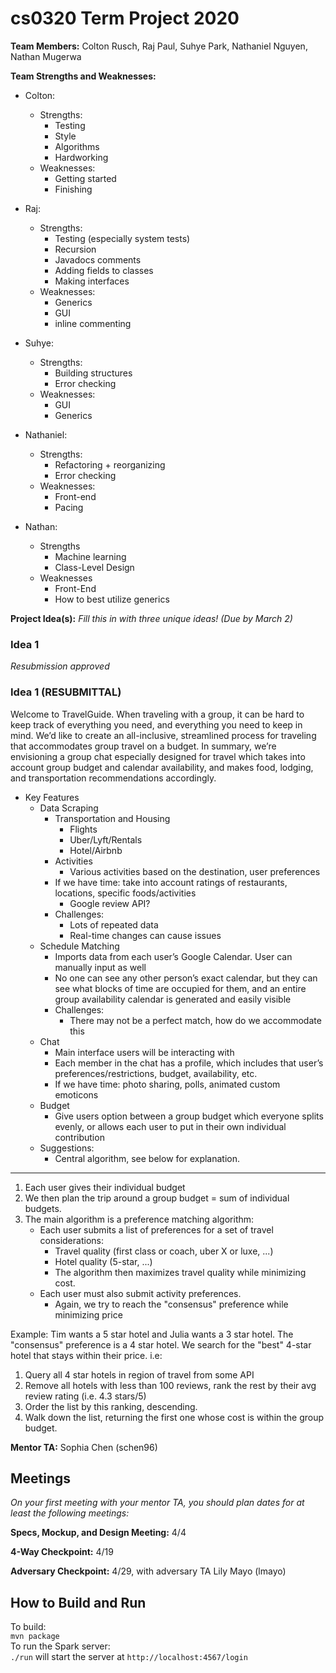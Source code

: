 # cs0320 Term Project 2020

**Team Members:** Colton Rusch, Raj Paul, Suhye Park, Nathaniel Nguyen, Nathan Mugerwa

**Team Strengths and Weaknesses:** 
* Colton:
  * Strengths:
    * Testing
    * Style
    * Algorithms
    * Hardworking
  * Weaknesses:
    * Getting started
    * Finishing
    
* Raj:
  * Strengths:
    * Testing (especially system tests)
    * Recursion
    * Javadocs comments
    * Adding fields to classes
    * Making interfaces
  * Weaknesses:
    * Generics
    * GUI
    * inline commenting
    
* Suhye:
  * Strengths:
    * Building structures
    * Error checking
  * Weaknesses:
    * GUI
    * Generics
    
* Nathaniel:
  * Strengths:
    * Refactoring + reorganizing
    * Error checking
  * Weaknesses:
    * Front-end
    * Pacing
    
* Nathan:
  * Strengths
    * Machine learning
    * Class-Level Design
  * Weaknesses
    * Front-End
    * How to best utilize generics

    
**Project Idea(s):** _Fill this in with three unique ideas! (Due by March 2)_
### Idea 1
_Resubmission approved_

### Idea 1 (RESUBMITTAL)
Welcome to TravelGuide. When traveling with a group, it can be hard to keep track of everything you need, and everything you need to keep in mind. We’d like to create an all-inclusive, streamlined process for traveling that accommodates group travel on a budget. In summary, we’re envisioning a group chat especially designed for travel which takes into account group budget and calendar availability, and makes food, lodging, and transportation recommendations accordingly.

* Key Features
  * Data Scraping
    * Transportation and Housing
      * Flights
      * Uber/Lyft/Rentals
      * Hotel/Airbnb
    * Activities
      * Various activities based on the destination, user preferences
    * If we have time: take into account ratings of restaurants, locations, specific foods/activities
      * Google review API?
    * Challenges:
      * Lots of repeated data
      * Real-time changes can cause issues
   * Schedule Matching
     * Imports data from each user’s Google Calendar. User can manually input as well
     * No one can see any other person’s exact calendar, but they can see what blocks of time are occupied for them, and an entire group availability calendar is generated and easily visible
     * Challenges: 
       * There may not be a perfect match, how do we accommodate this
   * Chat
     * Main interface users will be interacting with
     * Each member in the chat has a profile, which includes that user’s preferences/restrictions, budget, availability, etc.
     * If we have time: photo sharing, polls, animated custom emoticons
   * Budget
     * Give users option between a group budget which everyone splits evenly, or allows each user to put in their own individual contribution
   * Suggestions:
     * Central algorithm, see below for explanation.


-----------------------------------------------
1. Each user gives their individual budget
2. We then plan the trip around a group budget = sum of individual budgets.
3. The main algorithm is a preference matching algorithm:
   * Each user submits a list of preferences for a set of travel considerations:	
     * Travel quality (first class or coach, uber X or luxe, ...)
     * Hotel quality (5-star, ...)
     * The algorithm then maximizes travel quality while minimizing cost.
   * Each user must also submit activity preferences. 
     * Again, we try to reach the "consensus" preference while minimizing price

Example:
Tim wants a 5 star hotel and Julia wants a 3 star hotel. The "consensus" preference is a 4 star hotel. We search for the "best" 4-star hotel that stays within their price. i.e:
   1. Query all 4 star hotels in region of travel from some API
   2. Remove all hotels with less than 100 reviews, rank the rest by their avg review rating (i.e. 4.3 stars/5)
   3. Order the list by this ranking, descending.
   4. Walk down the list, returning the first one whose cost is within the group budget.

**Mentor TA:** Sophia Chen (schen96)

## Meetings
_On your first meeting with your mentor TA, you should plan dates for at least the following meetings:_

**Specs, Mockup, and Design Meeting:** 4/4

**4-Way Checkpoint:** 4/19

**Adversary Checkpoint:** 4/29, with adversary TA Lily Mayo (lmayo)

## How to Build and Run
To build: \
`mvn package` \
To run the Spark server: \
`./run` will start the server at `http://localhost:4567/login`
